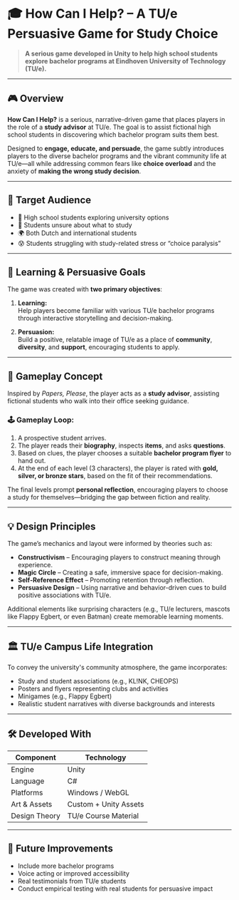 # 🎓 How Can I Help? – A TU/e Persuasive Game for Study Choice

> **A serious game developed in Unity to help high school students explore bachelor programs at Eindhoven University of Technology (TU/e).**  

---

## 🎮 Overview

**How Can I Help?** is a serious, narrative-driven game that places players in the role of a **study advisor** at TU/e. The goal is to assist fictional high school students in discovering which bachelor program suits them best.

Designed to **engage, educate, and persuade**, the game subtly introduces players to the diverse bachelor programs and the vibrant community life at TU/e—all while addressing common fears like **choice overload** and the anxiety of **making the wrong study decision**.

---

## 👥 Target Audience

- 🎯 High school students exploring university options
- 📘 Students unsure about what to study
- 🌍 Both Dutch and international students
- 😰 Students struggling with study-related stress or “choice paralysis”

---

## 🧠 Learning & Persuasive Goals

The game was created with **two primary objectives**:

1. **Learning:**  
   Help players become familiar with various TU/e bachelor programs through interactive storytelling and decision-making.

2. **Persuasion:**  
   Build a positive, relatable image of TU/e as a place of **community**, **diversity**, and **support**, encouraging students to apply.

---

## 🎯 Gameplay Concept

Inspired by *Papers, Please*, the player acts as a **study advisor**, assisting fictional students who walk into their office seeking guidance.

### 🕹️ Gameplay Loop:
1. A prospective student arrives.
2. The player reads their **biography**, inspects **items**, and asks **questions**.
3. Based on clues, the player chooses a suitable **bachelor program flyer** to hand out.
4. At the end of each level (3 characters), the player is rated with **gold, silver, or bronze stars**, based on the fit of their recommendations.

The final levels prompt **personal reflection**, encouraging players to choose a study for themselves—bridging the gap between fiction and reality.

---

## 💡 Design Principles

The game’s mechanics and layout were informed by theories such as:

- **Constructivism** – Encouraging players to construct meaning through experience.
- **Magic Circle** – Creating a safe, immersive space for decision-making.
- **Self-Reference Effect** – Promoting retention through reflection.
- **Persuasive Design** – Using narrative and behavior-driven cues to build positive associations with TU/e.

Additional elements like surprising characters (e.g., TU/e lecturers, mascots like Flappy Egbert, or even Batman) create memorable learning moments.

---

## 🏛️ TU/e Campus Life Integration

To convey the university's community atmosphere, the game incorporates:

- Study and student associations (e.g., KL!NK, CHEOPS)
- Posters and flyers representing clubs and activities
- Minigames (e.g., Flappy Egbert)
- Realistic student narratives with diverse backgrounds and interests

---

## 🛠️ Developed With

| Component       | Technology      |
|----------------|-----------------|
| Engine          | Unity           |
| Language        | C#              |
| Platforms       | Windows / WebGL |
| Art & Assets    | Custom + Unity Assets |
| Design Theory   | TU/e Course Material |

---

## 🌱 Future Improvements

- Include more bachelor programs
- Voice acting or improved accessibility
- Real testimonials from TU/e students
- Conduct empirical testing with real students for persuasive impact
